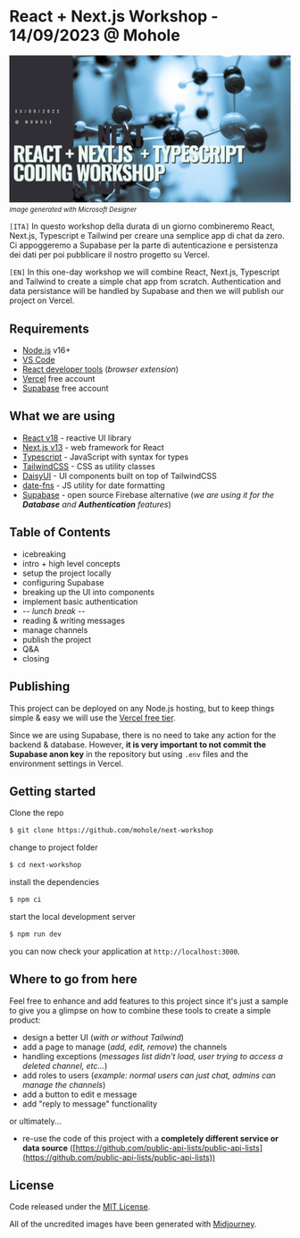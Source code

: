 # React + Next.js Workshop - 14/09/2023 @ Mohole

![workshop poster](_images/hero.png)
<small>_image generated with Microsoft Designer_</small>

`[ITA]`
In questo workshop della durata di un giorno combineremo React, Next.js, Typescript e Tailwind per creare una semplice app di chat da zero. Ci appoggeremo a Supabase per la parte di autenticazione e persistenza dei dati per poi pubblicare il nostro progetto su Vercel.

`[EN]`
In this one-day workshop we will combine React, Next.js, Typescript and Tailwind to create a simple chat app from scratch. Authentication and data persistance will be handled by Supabase and then we will publish our project on Vercel.

## Requirements

- [Node.js](https://nodejs.org/) v16+
- [VS Code](https://code.visualstudio.com/)
- [React developer tools](https://chrome.google.com/webstore/detail/react-developer-tools/fmkadmapgofadopljbjfkapdkoienihi) (_browser extension_)
- [Vercel](https://vercel.com/) free account
- [Supabase](https://supabase.com/) free account

## What we are using

- [React v18](https://react.dev/) - reactive UI library
- [Next.js v13](https://nextjs.org/) - web framework for React
- [Typescript](https://www.typescriptlang.org/) - JavaScript with syntax for types
- [TailwindCSS](https://tailwindcss.com/) - CSS as utility classes
- [DaisyUI](https://daisyui.com/) - UI components built on top of TailwindCSS
- [date-fns](https://date-fns.org/) - JS utility for date formatting
- [Supabase](https://supabase.com/) - open source Firebase alternative (*we are using it for the **Database** and **Authentication** features*)

## Table of Contents

- icebreaking
- intro + high level concepts
- setup the project locally
- configuring Supabase
- breaking up the UI into components
- implement basic authentication
- _-- lunch break --_
- reading & writing messages
- manage channels
- publish the project
- Q&A
- closing

## Publishing

This project can be deployed on any Node.js hosting, but to keep things simple & easy we will use the [Vercel free tier](https://vercel.com/pricing).

Since we are using Supabase, there is no need to take any action for the backend & database. However, **it is very important to not commit the Supabase anon key** in the repository but using `.env` files and the environment settings in Vercel.

## Getting started

Clone the repo

```bash
$ git clone https://github.com/mohole/next-workshop
```

change to project folder

```bash
$ cd next-workshop
```

install the dependencies

```bash
$ npm ci
```

start the local development server

```bash
$ npm run dev
```

you can now check your application at `http://localhost:3000`.

## Where to go from here

Feel free to enhance and add features to this project since it's just a sample to give you a glimpse on how to combine these tools to create a simple product:

- design a better UI (_with or without Tailwind_)
- add a page to manage (_add, edit, remove_) the channels
- handling exceptions (_messages list didn't load, user trying to access a deleted channel, etc..._)
- add roles to users (_example: normal users can just chat, admins can manage the channels_)
- add a button to edit e message
- add "reply to message" functionality

or ultimately...

- re-use the code of this project with a **completely different service or data source** ([https://github.com/public-api-lists/public-api-lists](https://github.com/public-api-lists/public-api-lists))

## License
Code released under the [MIT License](LICENSE).

All of the uncredited images have been generated with [Midjourney](https://www.midjourney.com/).
